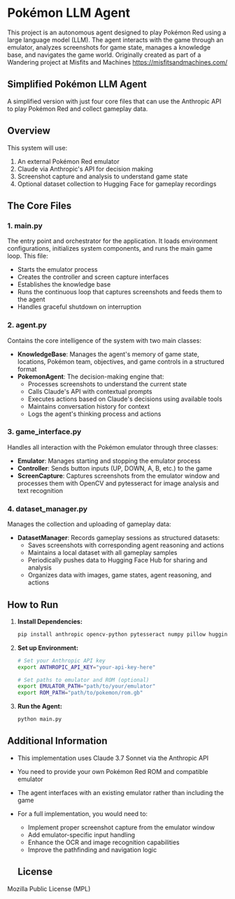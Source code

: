 # Pokémon LLM Agent

This project is an autonomous agent designed to play Pokémon Red using a large language model (LLM). The agent interacts with the game through an emulator, analyzes screenshots for game state, manages a knowledge base, and navigates the game world. Originally created as part of a Wandering project at Misfits and Machines https://misfitsandmachines.com/

## Simplified Pokémon LLM Agent

A simplified version with just four core files that can use the Anthropic API to play Pokémon Red and collect gameplay data.

## Overview

This system will use:
1. An external Pokémon Red emulator
2. Claude via Anthropic's API for decision making
3. Screenshot capture and analysis to understand game state
4. Optional dataset collection to Hugging Face for gameplay recordings

## The Core Files

### 1. main.py
The entry point and orchestrator for the application. It loads environment configurations, initializes system components, and runs the main game loop. This file:
- Starts the emulator process
- Creates the controller and screen capture interfaces
- Establishes the knowledge base
- Runs the continuous loop that captures screenshots and feeds them to the agent
- Handles graceful shutdown on interruption

### 2. agent.py
Contains the core intelligence of the system with two main classes:
- **KnowledgeBase**: Manages the agent's memory of game state, locations, Pokémon team, objectives, and game controls in a structured format
- **PokemonAgent**: The decision-making engine that:
  - Processes screenshots to understand the current state
  - Calls Claude's API with contextual prompts
  - Executes actions based on Claude's decisions using available tools
  - Maintains conversation history for context
  - Logs the agent's thinking process and actions

### 3. game_interface.py
Handles all interaction with the Pokémon emulator through three classes:
- **Emulator**: Manages starting and stopping the emulator process
- **Controller**: Sends button inputs (UP, DOWN, A, B, etc.) to the game
- **ScreenCapture**: Captures screenshots from the emulator window and processes them with OpenCV and pytesseract for image analysis and text recognition

### 4. dataset_manager.py
Manages the collection and uploading of gameplay data:
- **DatasetManager**: Records gameplay sessions as structured datasets:
  - Saves screenshots with corresponding agent reasoning and actions
  - Maintains a local dataset with all gameplay samples
  - Periodically pushes data to Hugging Face Hub for sharing and analysis
  - Organizes data with images, game states, agent reasoning, and actions

## How to Run

1. **Install Dependencies:**
   ```bash
   pip install anthropic opencv-python pytesseract numpy pillow huggingface_hub datasets
   ```

2. **Set up Environment:**
   ```bash
   # Set your Anthropic API key
   export ANTHROPIC_API_KEY="your-api-key-here"
   
   # Set paths to emulator and ROM (optional)
   export EMULATOR_PATH="path/to/your/emulator"
   export ROM_PATH="path/to/pokemon/rom.gb"
   ```

3. **Run the Agent:**
   ```bash
   python main.py
   ```

## Additional Information

- This implementation uses Claude 3.7 Sonnet via the Anthropic API
- You need to provide your own Pokémon Red ROM and compatible emulator
- The agent interfaces with an existing emulator rather than including the game
- For a full implementation, you would need to:
  - Implement proper screenshot capture from the emulator window
  - Add emulator-specific input handling
  - Enhance the OCR and image recognition capabilities
  - Improve the pathfinding and navigation logic

  ## License

Mozilla Public License (MPL)
